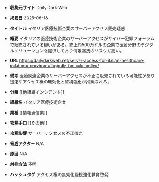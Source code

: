 - **収集元サイト**
Daily Dark Web

- **掲載日**
2025-06-18

- **タイトル**
イタリア医療技術企業のサーバーアクセス販売疑惑

- **概要**
イタリアの医療技術企業のサーバーアクセスがサイバー犯罪フォーラムで販売されている疑いがある。売上約500万ドルの企業で医療分野のデジタルソリューションを提供しており情報漏洩のリスクが高い。

- **URL**
https://dailydarkweb.net/server-access-for-italian-healthcare-solutions-provider-allegedly-for-sale-online/

- **備考**
医療関連企業のサーバーアクセスが不正に販売されている可能性があり迅速なアクセス権の無効化と監視強化が推奨される。

- **分類**
[[他組織インシデント]]

- **組織名**
イタリア医療技術企業

- **業種**
[[情報通信業]]

- **攻撃手口**
[[その他]]

- **攻撃影響**
サーバーアクセスの不正販売

- **脅威アクター**
N/A

- **原因**
N/A

- **対処方法**
不明

- **ハッシュタグ**
アクセス権の無効化監視強化教育啓発
